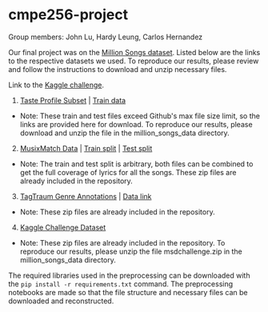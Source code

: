 # cmpe256-project

Group members: John Lu, Hardy Leung, Carlos Hernandez

Our final project was on the [Million Songs dataset](http://millionsongdataset.com/). Listed below are the links to the respective datasets we used. To reproduce our
results, please review and follow the instructions to download and unzip necessary files.

Link to the [Kaggle challenge](https://www.kaggle.com/competitions/msdchallenge/data).

1. [Taste Profile Subset](http://millionsongdataset.com/tasteprofile/) | [Train data](http://millionsongdataset.com/sites/default/files/challenge/train_triplets.txt.zip) 
- Note: These train and test files exceed Github's max file size limit, so the links are provided here for download.  To reproduce our results, please download and unzip the file in the million_songs_data directory.
2. [MusixMatch Data](http://millionsongdataset.com/musixmatch/) | [Train split](http://millionsongdataset.com/sites/default/files/AdditionalFiles/mxm_dataset_train.txt.zip) | [Test split](http://millionsongdataset.com/sites/default/files/AdditionalFiles/mxm_dataset_test.txt.zip)
- Note: The train and test split is arbitrary, both files can be combined to get the full coverage of lyrics for all the songs. These zip files are already included in the repository.
3. [TagTraum Genre Annotations](http://www.tagtraum.com/msd_genre_datasets.html) | [Data link](https://www.tagtraum.com/genres/msd_tagtraum_cd1.cls.zip)
- Note: These zip files are already included in the repository.

4. [Kaggle Challenge Dataset](https://www.kaggle.com/competitions/msdchallenge/data)
- Note: These zip files are already included in the repository. To reproduce our results, please
unzip the file msdchallenge.zip in the million_songs_data directory.

The required libraries used in the preprocessing can be downloaded with the `pip install -r requirements.txt` command. The preprocessing notebooks are made so that the file structure and necessary files can be downloaded and reconstructed.
